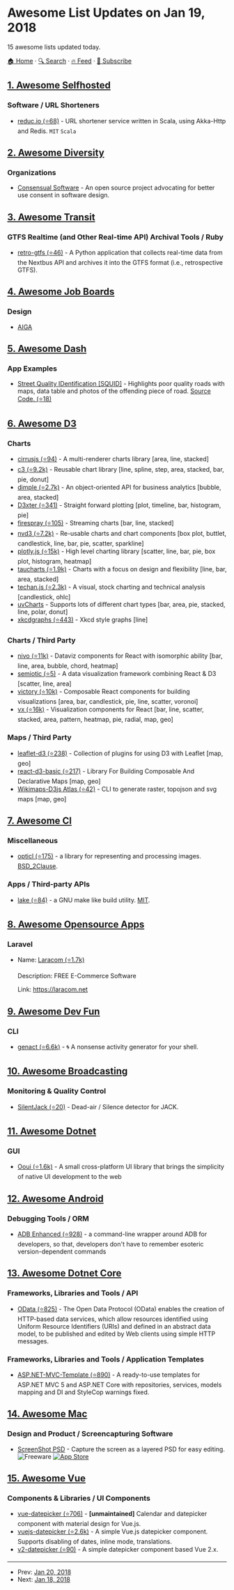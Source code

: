 # Awesome List Updates on Jan 19, 2018

15 awesome lists updated today.

[🏠 Home](/README.md) · [🔍 Search](https://test.trackawesomelist.com/search/) · [🔥 Feed](https://test.trackawesomelist.com/feed.xml) · [📮 Subscribe](https://trackawesomelist.us17.list-manage.com/subscribe?u=d2f0117aa829c83a63ec63c2f&id=36a103854c)



## [1. Awesome Selfhosted](/content/awesome-selfhosted/awesome-selfhosted/README.md)

### Software / URL Shorteners

*   [reduc.io (⭐68)](https://github.com/ziyasal/reducio) - URL shortener service written in Scala, using Akka-Http and Redis. `MIT` `Scala`

## [2. Awesome Diversity](/content/folkswhocode/awesome-diversity/README.md)

### Organizations

*   [Consensual Software](http://consensualsoftware.com/) - An open source project advocating for better use consent in software design.

## [3. Awesome Transit](/content/CUTR-at-USF/awesome-transit/README.md)

### GTFS Realtime (and Other Real-time API) Archival Tools / Ruby

*   [retro-gtfs (⭐46)](https://github.com/SAUSy-Lab/retro-gtfs) - A Python application that collects real-time data from the Nextbus API and archives it into the GTFS format (i.e., retrospective GTFS).

## [4. Awesome Job Boards](/content/tramcar/awesome-job-boards/README.md)

### Design

*   [AIGA](https://designjobs.aiga.org/)

## [5. Awesome Dash](/content/ucg8j/awesome-dash/README.md)

### App Examples

*   [Street Quality IDentification \[SQUID\]](https://squid-syracuse.herokuapp.com/) - Highlights poor quality roads with maps, data table and photos of the offending piece of road. [Source Code. (⭐18)](https://github.com/amyoshino/SQUID-Syracuse-Dashboard)

## [6. Awesome D3](/content/wbkd/awesome-d3/README.md)

### Charts

*   [cirrusjs (⭐94)](https://github.com/planet-os/cirrusjs) - A multi-renderer charts library \[area, line, stacked]
*   [c3 (⭐9.2k)](https://github.com/c3js/c3) - Reusable chart library \[line, spline, step, area, stacked, bar, pie, donut]
*   [dimple (⭐2.7k)](https://github.com/PMSI-AlignAlytics/dimple) - An object-oriented API for business analytics \[bubble, area, stacked]
*   [D3xter (⭐341)](https://github.com/NathanEpstein/D3xter) - Straight forward plotting \[plot, timeline, bar, histogram, pie]
*   [firespray (⭐105)](https://github.com/boundary/firespray) - Streaming charts \[bar, line, stacked]
*   [nvd3 (⭐7.2k)](https://github.com/novus/nvd3) - Re-usable charts and chart components \[box plot, buttlet, candlestick, line, bar, pie, scatter, sparkline]
*   [plotly.js (⭐15k)](https://github.com/plotly/plotly.js/) - High level charting library \[scatter, line, bar, pie, box plot, histogram, heatmap]
*   [taucharts (⭐1.9k)](https://github.com/TargetProcess/tauCharts) - Charts with a focus on design and flexibility \[line, bar, area, stacked]
*   [techan.js (⭐2.3k)](https://github.com/andredumas/techan.js) - A visual, stock charting and technical analysis \[candlestick, ohlc]
*   [uvCharts](https://github.com/imaginea/uvCharts)  - Supports lots of different chart types \[bar, area, pie, stacked, line, polar, donut]
*   [xkcdgraphs (⭐443)](https://github.com/imkevinxu/xkcdgraphs) - Xkcd style graphs \[line]

### Charts / Third Party

*   [nivo (⭐11k)](https://github.com/plouc/nivo) - Dataviz components for React with isomorphic ability \[bar, line, area, bubble, chord, heatmap]
*   [semiotic (⭐5)](https://github.com/emeeks/semiotic) - A data visualization framework combining React & D3 \[scatter, line, area]
*   [victory (⭐10k)](https://github.com/FormidableLabs/victory) - Composable React components for building visualizations \[area, bar, candlestick, pie, line, scatter, voronoi]
*   [vx (⭐16k)](https://github.com/hshoff/vx) - Visualization components for React \[bar, line, scatter, stacked, area, pattern, heatmap, pie, radial, map, geo]

### Maps / Third Party

*   [leaflet-d3 (⭐238)](https://github.com/Asymmetrik/leaflet-d3) - Collection of plugins for using D3 with Leaflet \[map, geo]
*   [react-d3-basic (⭐217)](https://github.com/react-d3/react-d3-basic) - Library For Building Composable And Declarative Maps \[map, geo]
*   [Wikimaps-D3js Atlas (⭐42)](https://github.com/WikimapsAtlas/WikimapsAtlas-generator) - CLI to generate raster, topojson and svg maps \[map, geo]

## [7. Awesome Cl](/content/CodyReichert/awesome-cl/README.md)

### Miscellaneous

*   [opticl (⭐175)](https://github.com/slyrus/opticl) - a library for representing and processing images. [BSD\_2Clause](https://directory.fsf.org/wiki/License:BSD_2Clause).

### Apps / Third-party APIs

*   [lake (⭐84)](https://github.com/takagi/lake) - a GNU make like build utility. [MIT](https://opensource.org/licenses/MIT).

## [8. Awesome Opensource Apps](/content/unicodeveloper/awesome-opensource-apps/README.md)

### Laravel

- Name: [Laracom (⭐1.7k)](https://github.com/jsdecena/laracom)

  Description: FREE E-Commerce Software

  Link: <https://laracom.net>



## [9. Awesome Dev Fun](/content/mislavcimpersak/awesome-dev-fun/README.md)

### CLI

*   [genact (⭐6.6k)](https://github.com/svenstaro/genact) - 🌀 A nonsense activity generator for your shell.

## [10. Awesome Broadcasting](/content/ebu/awesome-broadcasting/README.md)

### Monitoring & Quality Control

*   [SilentJack (⭐20)](https://github.com/njh/silentjack) - Dead-air / Silence detector for JACK.

## [11. Awesome Dotnet](/content/quozd/awesome-dotnet/README.md)

### GUI

*   [Ooui (⭐1.6k)](https://github.com/praeclarum/Ooui) - A small cross-platform UI library that brings the simplicity of native UI development to the web

## [12. Awesome Android](/content/JStumpp/awesome-android/README.md)

### Debugging Tools / ORM

*   [ADB Enhanced (⭐928)](https://github.com/ashishb/adb-enhanced) - a command-line wrapper around ADB for developers, so that, developers don't have to remember esoteric version-dependent commands

## [13. Awesome Dotnet Core](/content/thangchung/awesome-dotnet-core/README.md)

### Frameworks, Libraries and Tools / API

*   [OData (⭐825)](https://github.com/OData/WebApi/tree/feature/netcore) - The Open Data Protocol (OData) enables the creation of HTTP-based data services, which allow resources identified using Uniform Resource Identifiers (URIs) and defined in an abstract data model, to be published and edited by Web clients using simple HTTP messages.

### Frameworks, Libraries and Tools / Application Templates

*   [ASP.NET-MVC-Template (⭐890)](https://github.com/NikolayIT/ASP.NET-MVC-Template) - A ready-to-use templates for ASP.NET MVC 5 and ASP.NET Core with repositories, services, models mapping and DI and StyleCop warnings fixed.

## [14. Awesome Mac](/content/jaywcjlove/awesome-mac/README.md)

### Design and Product / Screencapturing Software

*   [ScreenShot PSD](http://txtlabs.com/) - Capture the screen as a layered PSD for easy editing. ![Freeware](https://jaywcjlove.github.io/sb/ico/min-free.svg "Freeware") [![App Store](https://jaywcjlove.github.io/sb/ico/min-app-store.svg "App Store Software")](https://itunes.apple.com/us/app/screenshot-psd/id489880259)

## [15. Awesome Vue](/content/vuejs/awesome-vue/README.md)

### Components & Libraries / UI Components

*   [vue-datepicker (⭐706)](https://github.com/hilongjw/vue-datepicker) - **\[unmaintained]** Calendar and datepicker component with material design for Vue.js.
*   [vuejs-datepicker (⭐2.6k)](https://github.com/charliekassel/vuejs-datepicker) - A simple Vue.js datepicker component. Supports disabling of dates, inline mode, translations.
*   [v2-datepicker (⭐90)](https://github.com/dwqs/v2-datepicker) - A simple datepicker component based Vue 2.x.

---

- Prev: [Jan 20, 2018](/content/2018/01/20/README.md)
- Next: [Jan 18, 2018](/content/2018/01/18/README.md)